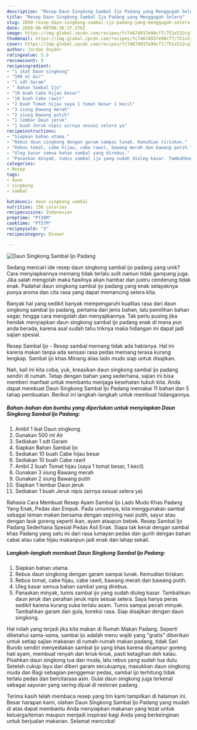 ```yaml
---
description: "Resep Daun Singkong Sambal Ijo Padang yang Menggugah Selera"
title: "Resep Daun Singkong Sambal Ijo Padang yang Menggugah Selera"
slug: 2850-resep-daun-singkong-sambal-ijo-padang-yang-menggugah-selera
date: 2020-06-08T06:36:27.376Z
image: https://img-global.cpcdn.com/recipes/fc74674937e90cf7/751x532cq70/daun-singkong-sambal-ijo-padang-foto-resep-utama.jpg
thumbnail: https://img-global.cpcdn.com/recipes/fc74674937e90cf7/751x532cq70/daun-singkong-sambal-ijo-padang-foto-resep-utama.jpg
cover: https://img-global.cpcdn.com/recipes/fc74674937e90cf7/751x532cq70/daun-singkong-sambal-ijo-padang-foto-resep-utama.jpg
author: Jordan Snyder
ratingvalue: 3.9
reviewcount: 9
recipeingredient:
- "1 ikat Daun singkong"
- "500 ml Air"
- "1 sdt Garam"
- " Bahan Sambal Ijo"
- "10 buah Cabe hijau besar"
- "10 buah Cabe rawit"
- "2 buah Tomat hijau saya 1 tomat besar 1 kecil"
- "3 siung Bawang merah"
- "2 siung Bawang putih"
- "1 lembar Daun jeruk"
- "1 buah Jeruk nipis airnya sesuai selera ya"
recipeinstructions:
- "Siapkan bahan utama."
- "Rebus daun singkong dengan garam sampai lunak. Kemudian tiriskan."
- "Rebus tomat, cabe hijau, cabe rawit, bawang merah dan bawang putih."
- "Uleg kasar semua bahan sambal yang direbus."
- "Panaskan minyak, tumis sambal ijo yang sudah diuleg kasar. Tambahkan daun jeruk dan perahan jeruk nipis sesuai selera. Saya hanya peras sedikit karena kurang suka terlalu asam. Tumis sampai pecah minyak. Tambahkan garam dan gula, koreksi rasa. Siap disajikan dengan daun singkong."
categories:
- Resep
tags:
- daun
- singkong
- sambal

katakunci: daun singkong sambal 
nutrition: 150 calories
recipecuisine: Indonesian
preptime: "PT20M"
cooktime: "PT57M"
recipeyield: "3"
recipecategory: Dinner

---
```



![Daun Singkong Sambal Ijo Padang](https://img-global.cpcdn.com/recipes/fc74674937e90cf7/751x532cq70/daun-singkong-sambal-ijo-padang-foto-resep-utama.jpg)

Sedang mencari ide resep daun singkong sambal ijo padang yang unik? Cara menyiapkannya memang tidak terlalu sulit namun tidak gampang juga. Jika salah mengolah maka hasilnya akan hambar dan justru cenderung tidak enak. Padahal daun singkong sambal ijo padang yang enak selayaknya punya aroma dan cita rasa yang dapat memancing selera kita.

Banyak hal yang sedikit banyak mempengaruhi kualitas rasa dari daun singkong sambal ijo padang, pertama dari jenis bahan, lalu pemilihan bahan segar, hingga cara mengolah dan menyajikannya. Tak perlu pusing jika hendak menyiapkan daun singkong sambal ijo padang enak di mana pun anda berada, karena asal sudah tahu triknya maka hidangan ini dapat jadi sajian spesial.

Resep Sambal Ijo - Resep sambal memang tidak ada habisnya. Hal ini karena makan tanpa ada sensasi rasa pedas memang terasa kurang lengkap. Sambal ijo khas Minang alias lado mudo siap untuk disajikan.


Nah, kali ini kita coba, yuk, kreasikan daun singkong sambal ijo padang sendiri di rumah. Tetap dengan bahan yang sederhana, sajian ini bisa memberi manfaat untuk membantu menjaga kesehatan tubuh kita. Anda dapat membuat Daun Singkong Sambal Ijo Padang memakai 11 bahan dan 5 tahap pembuatan. Berikut ini langkah-langkah untuk membuat hidangannya.

<!--inarticleads1-->

##### Bahan-bahan dan bumbu yang diperlukan untuk menyiapkan Daun Singkong Sambal Ijo Padang:

1. Ambil 1 ikat Daun singkong
1. Gunakan 500 ml Air
1. Sediakan 1 sdt Garam
1. Siapkan  Bahan Sambal Ijo
1. Sediakan 10 buah Cabe hijau besar
1. Sediakan 10 buah Cabe rawit
1. Ambil 2 buah Tomat hijau (saya 1 tomat besar, 1 kecil)
1. Gunakan 3 siung Bawang merah
1. Gunakan 2 siung Bawang putih
1. Siapkan 1 lembar Daun jeruk
1. Sediakan 1 buah Jeruk nipis (airnya sesuai selera ya)


Rahasia Cara Membuat Resep Ayam Sambal Ijo Lado Mudo Khas Padang Yang Enak, Pedas dan Empuk. Pada umumnya, kita menggunakan sambal sebagai teman makan bersama dengan sepiring nasi putih, sayur atau dengan lauk goreng seperti ikan, ayam ataupun bebek. Resep Sambal Ijo Padang Sederhana Spesial Pedas Asli Enak. Siapa tak kenal dengan sambal khas Padang yang satu ini dari rasa lumayan pedas dan gurih dengan bahan cabai atau cabe hijau makanpun jadi enak dan lahap sekali. 

<!--inarticleads2-->

##### Langkah-langkah membuat Daun Singkong Sambal Ijo Padang:

1. Siapkan bahan utama.
1. Rebus daun singkong dengan garam sampai lunak. Kemudian tiriskan.
1. Rebus tomat, cabe hijau, cabe rawit, bawang merah dan bawang putih.
1. Uleg kasar semua bahan sambal yang direbus.
1. Panaskan minyak, tumis sambal ijo yang sudah diuleg kasar. Tambahkan daun jeruk dan perahan jeruk nipis sesuai selera. Saya hanya peras sedikit karena kurang suka terlalu asam. Tumis sampai pecah minyak. Tambahkan garam dan gula, koreksi rasa. Siap disajikan dengan daun singkong.


Hal inilah yang terjadi jika kita makan di Rumah Makan Padang. Seperti diketahui sama-sama, sambal ijo adalah menu wajib yang &#34;gratis&#34; diberikan untuk setiap sajian makanan di rumah-rumah makan padang, tidak Sari Bundo sendiri menyediakan sambal ijo yang khas karena dicampur goreng hati ayam, membuat renyah dan kriuk-kriuk, pasti ketagihan deh kalau. Pisahkan daun singkong tua dan muda, lalu rebus yang sudah tua dulu. Setelah cukup layu dan diberi garam secukupnya, masukkan daun singkong muda dan Bagi sebagian penggemar pedas, sambal ijo terhitung tidak terlalu pedas dan bercitarasa asin. Gulai daun singkong juga terkenal sebagai sayuran yang sering dijual di restoran padang. 

Terima kasih telah membaca resep yang tim kami tampilkan di halaman ini. Besar harapan kami, olahan Daun Singkong Sambal Ijo Padang yang mudah di atas dapat membantu Anda menyiapkan makanan yang lezat untuk keluarga/teman maupun menjadi inspirasi bagi Anda yang berkeinginan untuk berjualan makanan. Selamat mencoba!
